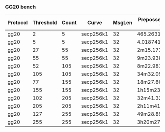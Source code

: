 ### GG20 bench

| Protocol | Threshold | Count | Curve | MsgLen | Prepossessing rounds time | Round6 time | Round6 online time | UseDistributed flag |
|----------|-----------|-------|-------|--------|---------------------------|-------------|--------------------|---------------------|
| gg20 | 2 | 5 | secp256k1 | 32 | 465.263103ms | 35.454107ms | 366.251µs | false |
| gg20 | 5 | 5 | secp256k1 | 32 | 4.018741491s | 348.946893ms | 994.235µs | false |
| gg20 | 27 | 55 | secp256k1 | 32 | 2m15.173531524s | 12.462598302s | 4.382145ms | false |
| gg20 | 55 | 55 | secp256k1 | 32 | 9m23.938379698s | 52.536955664s | 9.876626ms | false |
| gg20 | 52 | 105 | secp256k1 | 32 | 8m22.981159342s | 46.328311488s | 9.106042ms | false |
| gg20 | 105 | 105 | secp256k1 | 32 | 34m32.098346584s | 3m11.617519521s | 19.583448ms | false |
| gg20 | 77 | 155 | secp256k1 | 32 | 18m27.608236019s | 1m41.027632241s | 13.990284ms | false |
| gg20 | 155 | 155 | secp256k1 | 32 | 1h15m23.971680182s | 6m58.919554327s | 32.688434ms | false |
| gg20 | 102 | 205 | secp256k1 | 32 | 32m41.326751343s | 3m1.341916214s | 19.460454ms | false |
| gg20 | 205 | 205 | secp256k1 | 32 | 2h11m41.677578487s | 12m10.613090924s | 46.202434ms | false |
| gg20 | 127 | 255 | secp256k1 | 32 | 49m28.896728152s | 4m33.509236071s | 25.159345ms | false |
| gg20 | 255 | 255 | secp256k1 | 32 | 3h20m27.775417046s | 18m36.984071404s | 62.132813ms | false |
